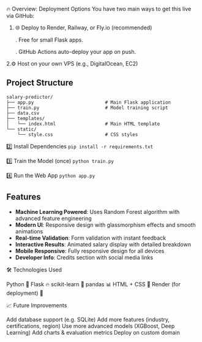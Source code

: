 🔥 Overview: Deployment Options
You have two main ways to get this live via GitHub:

1. 🌐 Deploy to Render, Railway, or Fly.io (recommended)

    . Free for small Flask apps.

    . GitHub Actions auto-deploy your app on push.

2.⚙️ Host on your own VPS (e.g., DigitalOcean, EC2)

## Project Structure

```
salary-predictor/
├── app.py                          # Main Flask application
├── train.py                        # Model training script
├── data.csv  
├── templates/
│   └── index.html                  # Main HTML template
└── static/
    └── style.css                   # CSS styles
```
   
2️⃣ Install Dependencies
     `` pip install -r requirements.txt ``

3️⃣ Train the Model (once)
      ``python train.py``
      
4️⃣ Run the Web App
      ``python app.py``

## Features

- **Machine Learning Powered**: Uses Random Forest algorithm with advanced feature engineering
- **Modern UI**: Responsive design with glassmorphism effects and smooth animations
- **Real-time Validation**: Form validation with instant feedback
- **Interactive Results**: Animated salary display with detailed breakdown
- **Mobile Responsive**: Fully responsive design for all devices
- **Developer Info**: Credits section with social media links

🛠 Technologies Used

Python 🐍
Flask 🔥
scikit-learn 🤖
pandas 📊
HTML + CSS 🎨
Render (for deployment) 🚀

📈 Future Improvements

Add database support (e.g. SQLite)
Add more features (industry, certifications, region)
Use more advanced models (XGBoost, Deep Learning)
Add charts & evaluation metrics
Deploy on custom domain

